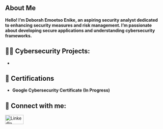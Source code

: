 <h2>About Me </h2>
<b> Hello! I’m Deborah Emoetso Enike, an aspiring security analyst dedicated to enhancing security measures and risk management. I’m passionate about developing secure applications and understanding cybersecurity frameworks.</b>

<h2>👨‍💻 Cybersecurity Projects:</h2>

- <b></b>

<h2>📄 Certifications</h2>

- <b>Google Cybersecurity Certificate (In Progress)</b>

<h2> 🤳 Connect with me:</h2>
<a href="https://www.linkedin.com/in/deborah-enike-32ab37230">
    <img src="https://upload.wikimedia.org/wikipedia/commons/0/01/LinkedIn_Logo.svg" alt="LinkedIn Logo" width="60" height="30"/>
</a>

